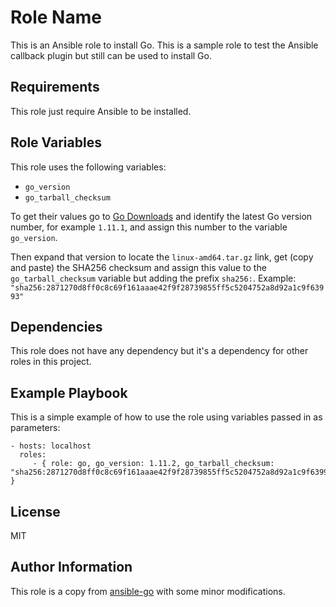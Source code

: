 Role Name
=========

This is an Ansible role to install Go. This is a sample role to test the Ansible callback plugin but still can be used to install Go.

Requirements
------------

This role just require Ansible to be installed.

Role Variables
--------------

This role uses the following variables:

- `go_version`
- `go_tarball_checksum`

To get their values go to [Go Downloads](https://golang.org/dl/) and identify the latest Go version number, for example `1.11.1`, and assign this number to the variable `go_version`.

Then expand that version to locate the `linux-amd64.tar.gz` link, get (copy and paste) the SHA256 checksum and assign this value to the `go_tarball_checksum` variable but adding the prefix `sha256:`. Example: `"sha256:2871270d8ff0c8c69f161aaae42f9f28739855ff5c5204752a8d92a1c9f63993"`

Dependencies
------------

This role does not have any dependency but it's a dependency for other roles in this project.

Example Playbook
----------------

This is a simple example of how to use the role using variables passed in as parameters:

    - hosts: localhost
      roles:
         - { role: go, go_version: 1.11.2, go_tarball_checksum: "sha256:2871270d8ff0c8c69f161aaae42f9f28739855ff5c5204752a8d92a1c9f63993" }

License
-------

MIT

Author Information
------------------

This role is a copy from [ansible-go](https://github.com/jlund/ansible-go) with some minor modifications.
